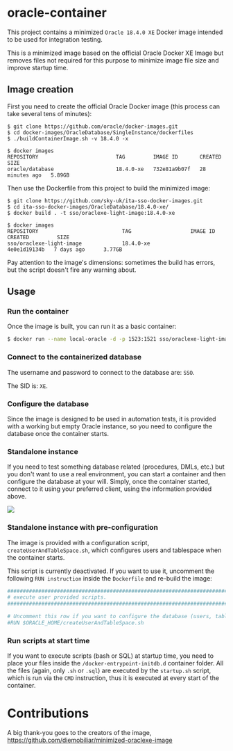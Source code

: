 # oracle-container

This project contains a minimized `Oracle 18.4.0 XE` Docker image intended to be used for integration testing.

This is a minimized image based on the official Oracle Docker XE Image but removes files not required for this purpose to minimize image file size and improve startup time.

## Image creation

First you need to create the official Oracle Docker image (this process can take several tens of minutes):

```
$ git clone https://github.com/oracle/docker-images.git
$ cd docker-images/OracleDatabase/SingleInstance/dockerfiles
$ ./buildContainerImage.sh -v 18.4.0 -x

$ docker images
REPOSITORY                         TAG         IMAGE ID       CREATED          SIZE
oracle/database                    18.4.0-xe   732e81a9b07f   28 minutes ago   5.89GB
```

Then use the Dockerfile from this project to build the minimized image:

```
$ git clone https://github.com/sky-uk/ita-sso-docker-images.git
$ cd ita-sso-docker-images/OracleDatabase/18.4.0-xe/
$ docker build . -t sso/oraclexe-light-image:18.4.0-xe

$ docker images
REPOSITORY                           TAG                   IMAGE ID       CREATED         SIZE
sso/oraclexe-light-image             18.4.0-xe             4e0e1d19134b   7 days ago      3.77GB
```

Pay attention to the image's dimensions: sometimes the build has errors, but the script doesn't fire any warning about.

## Usage
### Run the container

Once the image is built, you can run it as a basic container:

```bash
$ docker run --name local-oracle -d -p 1523:1521 sso/oraclexe-light-image:18.4.0-xe
```

### Connect to the containerized database

The username and password to connect to the database are: `SSO`.

The SID is: `XE`.

### Configure the database

Since the image is designed to be used in automation tests, it is provided with a working but empty Oracle instance, so
you need to configure the database once the container starts.

### Standalone instance

If you need to test something database related (procedures, DMLs, etc.) but you don't want to use a real environment,
you can start a container and then configure the database at your will. Simply, once the container started, connect to
it using your preferred client, using the information provided above.

![](doc/database_connection.png)

### Standalone instance with pre-configuration

The image is provided with a configuration script, `createUserAndTableSpace.sh`, which configures users and tablespace
when the container starts.

This script is currently deactivated. If you want to use it, uncomment the following `RUN instruction` inside
the `Dockerfile` and re-build the image:

```dockerfile
################################################################################################################
# execute user provided scripts.
################################################################################################################

# Uncomment this row if you want to configure the database (users, tablespaces, etc.) using the createUserAndTableSpace.sh
#RUN $ORACLE_HOME/createUserAndTableSpace.sh
```

### Run scripts at start time
If you want to execute scripts (bash or SQL) at startup time, you need to place your files inside
the `/docker-entrypoint-initdb.d`
container folder. All the files (again, only `.sh` or `.sql`) are executed by the `startup.sh` script, which is run via
the `CMD` instruction, thus it is executed at every start of the container.

# Contributions
A big thank-you goes to the creators of the image, https://github.com/diemobiliar/minimized-oraclexe-image
